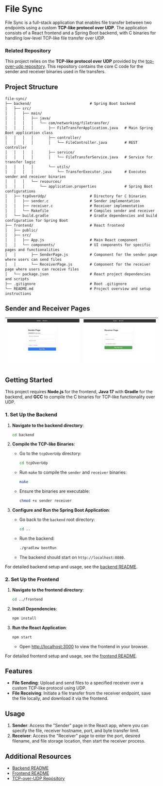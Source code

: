 # File Sync

File Sync is a full-stack application that enables file transfer between two endpoints using a custom **TCP-like protocol over UDP**. The application consists of a React frontend and a Spring Boot backend, with C binaries for handling low-level TCP-like file transfer over UDP.

### Related Repository

This project relies on the **TCP-like protocol over UDP** provided by the [tcp-over-udp repository](https://github.com/eomielan/tcp-over-udp). This repository contains the core C code for the sender and receiver binaries used in file transfers.

## Project Structure

```plaintext
file-sync/
├── backend/                           # Spring Boot backend
│   ├── src/
│   │   ├── main/
│   │   │   ├── java/
│   │   │   │   └── com/networking/filetransfer/
│   │   │   │       ├── FileTransferApplication.java   # Main Spring Boot application class
│   │   │   │       ├── controller/
│   │   │   │       │   └── FileController.java        # REST controller
│   │   │   │       ├── service/
│   │   │   │       │   └── FileTransferService.java   # Service for transfer logic
│   │   │   │       └── utils/
│   │   │   │           └── TransferExecutor.java      # Executes sender and receiver binaries
│   │   │   └── resources/
│   │   │       └── application.properties             # Spring Boot configurations
│   ├── tcpOverUdp/                    # Directory for C binaries
│   │   ├── sender.c                   # Sender implementation
│   │   ├── receiver.c                 # Receiver implementation
│   │   └── Makefile                   # Compiles sender and receiver
│   └── build.gradle                   # Gradle dependencies and build configuration for Spring Boot
├── frontend/                          # React frontend
│   ├── public/
│   ├── src/
│   │   ├── App.js                     # Main React component
│   │   └── components/                # UI components for specific pages and functionalities
│   │       ├── SenderPage.js          # Component for the sender page where users can send files
│   │       └── ReceiverPage.js        # Component for the receiver page where users can receive files
│   └── package.json                   # React project dependencies and scripts
├── .gitignore                         # Root .gitignore
└── README.md                          # Project overview and setup instructions
```

## Sender and Receiver Pages

| ![Sender Page](https://github.com/eomielan/file-sync/blob/main/images/sender.png?raw=true) | ![Receiver Page](https://github.com/eomielan/file-sync/blob/main/images/receiver.png?raw=true) |
| :----------------------------------------------------------------------------------------: | :--------------------------------------------------------------------------------------------: |

## Getting Started

This project requires **Node.js** for the frontend, **Java 17** with **Gradle** for the backend, and **GCC** to compile the C binaries for TCP-like functionality over UDP.

### 1. Set Up the Backend

1. **Navigate to the backend directory**:

   ```bash
   cd backend
   ```

2. **Compile the TCP-like Binaries**:

   - Go to the `tcpOverUdp` directory:

     ```bash
     cd tcpOverUdp
     ```

   - Run `make` to compile the `sender` and `receiver` binaries:

     ```bash
     make
     ```

   - Ensure the binaries are executable:

     ```bash
     chmod +x sender receiver
     ```

3. **Configure and Run the Spring Boot Application**:

   - Go back to the `backend` root directory:

     ```bash
     cd ..
     ```

   - Run the backend:

     ```bash
     ./gradlew bootRun
     ```

   - The backend should start on `http://localhost:8080`.

For detailed backend setup and usage, see the [backend README](backend/README.md).

### 2. Set Up the Frontend

1. **Navigate to the frontend directory**:

   ```bash
   cd ../frontend
   ```

2. **Install Dependencies**:

   ```bash
   npm install
   ```

3. **Run the React Application**:

   ```bash
   npm start
   ```

   - Open [http://localhost:3000](http://localhost:3000) to view the frontend in your browser.

For detailed frontend setup and usage, see the [frontend README](frontend/README.md).

## Features

- **File Sending**: Upload and send files to a specified receiver over a custom TCP-like protocol using UDP.
- **File Receiving**: Initiate a file transfer from the receiver endpoint, save the file locally, and download it via the frontend.

## Usage

1. **Sender**: Access the "Sender" page in the React app, where you can specify the file, receiver hostname, port, and byte transfer limit.
2. **Receiver**: Access the "Receiver" page to enter the port, desired filename, and file storage location, then start the receiver process.

## Additional Resources

- [Backend README](backend/README.md)
- [Frontend README](frontend/README.md)
- [TCP-over-UDP Repository](https://github.com/eomielan/tcp-over-udp)
